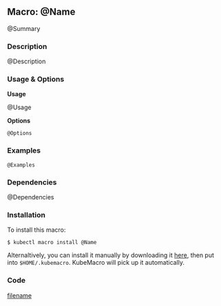 ## Macro: @Name

@Summary

<!-- tabs:start -->

### **Description**

@Description

### **Usage & Options**

**Usage**

@Usage

**Options**

```
@Options
```

### **Examples**

```shell
@Examples
```

### **Dependencies**

@Dependencies

### **Installation**

To install this macro:
```shell
$ kubectl macro install @Name
```

Alternaltively, you can install it manually by downloading it [here](../bin/@Name.sh), then put into `$HOME/.kubemacro`. KubeMacro will pick up it automatically.

### **Code**

[filename](../bin/@Name.sh ':include :type=code shell')

<!-- tabs:end -->

